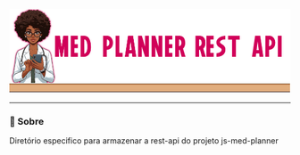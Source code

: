 <a id="header"></a>
<!-- 
    Logo image generated by Bing IA: https://www.bing.com/images/create/
-->
<img src="../docs/assets/images/layout/header_title_rest.png" alt="Med Planner Challenge">

---

<a id="about"></a>
### 📖 Sobre

Diretório especifico para armazenar a rest-api do projeto js-med-planner